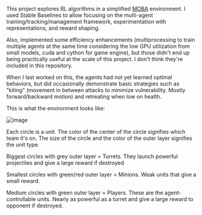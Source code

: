 This project explores RL algorithms in a simplified [MOBA](https://en.wikipedia.org/wiki/Multiplayer_online_battle_arena) environment. I used Stable Baselines to allow focusing on the multi-agent training/tracking/management framework, experimentation with representations, and reward shaping.

Also, implemented some efficiency enhancements (multiprocessing to train multiple agents at the same time considering the low GPU utilization from small models, cuda and cython for game engine), but those didn't end up being practically useful at the scale of this project. I don't think they're included in this repository.

When I last worked on this, the agents had not yet learned optimal behaviors, but did occasionally demonstrate basic strategies such as "kiting" (movement in between attacks to minimize vulnerability. Mostly forward/backward motion) and retreating when low on health.

This is what the environment looks like:

![image](https://github.com/user-attachments/assets/5d017e43-681d-40bc-a05c-e71e428c1d44)

Each circle is a unit. The color of the center of the circle signifies which team it's on. The size of the circle and the color of the outer layer signifies the unit type.

Biggest circles with grey outer layer = Turrets. They launch powerful projectiles and give a large reward if destroyed

Smallest circles with green/red outer layer = Minions. Weak units that give a small reward.

Medium circles with green outer layer = Players. These are the agent-controllable units. Nearly as powerful as a turret and give a large reward to opponent if destroyed.
